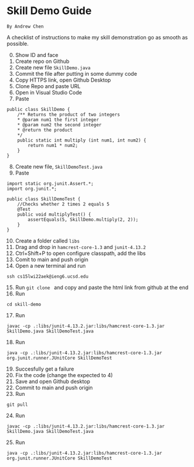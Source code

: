 # Skill Demo Guide
`By Andrew Chen`

A checklist of instructions to make my skill demonstration go as smooth as possible.

0. Show ID and face
1. Create repo on Github
2. Create new file `SkillDemo.java`
3. Commit the file after putting in some dummy code
4. Copy HTTPS link, open Github Desktop
5. Clone Repo and paste URL
6. Open in Visual Studio Code
7. Paste
```
public class SkillDemo {
	/** Returns the product of two integers
	* @param num1 the first integer
	* @param num2 the second integer
	* @return the product
	*/
	public static int multiply (int num1, int num2) {
		return num1 * num2;
	}
}
```
8. Create new file, `SkillDemoTest.java`
9. Paste
```
import static org.junit.Assert.*;
import org.junit.*;

public class SkillDemoTest {
	//Checks whether 2 times 2 equals 5
	@Test
	public void multiplyTest() {
		assertEquals(5, SkillDemo.multiply(2, 2));
	}
}
```
10. Create a folder called `libs`
11. Drag and drop in `hamcrest-core-1.3` and `junit-4.13.2`
12. Ctrl+Shift+P to open configure classpath, add the libs
13. Comit to main and push origin
14. Open a new terminal and run 
```
ssh cs15lwi22aek@ieng6.ucsd.edu
```
15. Run `git clone ` and copy and paste the html link from github at the end
16. Run 
```
cd skill-demo
```
17. Run 
```
javac -cp .:libs/junit-4.13.2.jar:libs/hamcrest-core-1.3.jar SkillDemo.java SkillDemoTest.java
```
18. Run 
```
java -cp .:libs/junit-4.13.2.jar:libs/hamcrest-core-1.3.jar org.junit.runner.JUnitCore SkillDemoTest
```
19. Succesfully get a failure
20. Fix the code (change the expected to 4)
21. Save and open Github desktop
22. Commit to main and push origin
23. Run 
```
git pull
```
24. Run 
```
javac -cp .:libs/junit-4.13.2.jar:libs/hamcrest-core-1.3.jar SkillDemo.java SkillDemoTest.java
```
25. Run 
```
java -cp .:libs/junit-4.13.2.jar:libs/hamcrest-core-1.3.jar org.junit.runner.JUnitCore SkillDemoTest
```